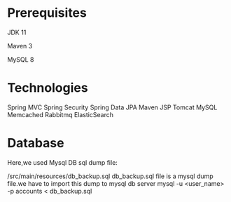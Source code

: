 # Prerequisites
JDK 11

Maven 3

MySQL 8
# Technologies
Spring MVC
Spring Security
Spring Data JPA
Maven
JSP
Tomcat
MySQL
Memcached
Rabbitmq
ElasticSearch
# Database
Here,we used Mysql DB sql dump file:

/src/main/resources/db_backup.sql
db_backup.sql file is a mysql dump file.we have to import this dump to mysql db server
mysql -u <user_name> -p accounts < db_backup.sql
